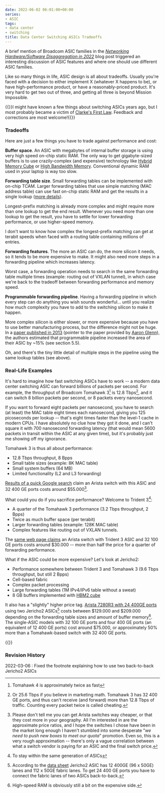 ```yaml
---
date: 2022-06-02 06:01:00+00:00
series:
- ASIC
tags:
- data center
- switching
title: Data Center Switching ASICs Tradeoffs
---
```

A brief mention of Broadcom ASIC families in the _[Networking Hardware/Software Disaggregation in 2022](/2022/05/network-hardware-disaggregation-2022/)_ blog post triggered an interesting discussion of ASIC features and where one should use different ASIC families.

Like so many things in life, ASIC design is all about tradeoffs. Usually you're faced with a decision to either implement X (whatever X happens to be), or have high-performance product, or have a reasonably-priced product. It's very hard to get two out of three, and getting all three is beyond Mission Impossible.
<!--more-->
{{<note info>}}I might have known a few things about switching ASICs years ago, but I most probably became a victim of [Clarke's First Law](https://en.wikipedia.org/wiki/Clarke%27s_three_laws). Feedback and corrections are most welcome!{{</note>}}

### Tradeoffs

Here are just a few things you have to trade against performance and cost:

**Buffer space**. An ASIC with megabytes of internal buffer storage is using very high speed on-chip static RAM. The only way to get gigabyte-sized buffers is to use crazily-complex (and expensive) technology like [Hybrid Memory Cube](https://en.wikipedia.org/wiki/Hybrid_Memory_Cube) or [High Bandwidth Memory](https://en.wikipedia.org/wiki/High_Bandwidth_Memory). Conventional dynamic RAM used in your laptop is way too slow.

**Forwarding table size**. Small forwarding tables can be implemented with on-chip TCAM. Larger forwarding tables that use simple matching (MAC address table) can use fast on-chip static RAM and get the results in a single lookup ([more details](/2022/02/packet-forwarding-header-lookup/)).

Longest-prefix matching is already more complex and might require more than one lookup to get the end result. Whenever you need more than one lookup to get the result, you have to settle for lower forwarding performance, or use higher-speed memory.

I don't want to know how complex the longest-prefix matching can get at terabit speeds when faced with a routing table containing millions of entries.

**Forwarding features**. The more an ASIC can do, the more silicon it needs, so it tends to be more expensive to make. It might also need more steps in a forwarding pipeline which increases latency.

Worst case, a forwarding operation needs to search in the same forwarding table multiple times (example: routing out of VXLAN tunnel), in which case we're back to the tradeoff between forwarding performance and memory speed.

**Programmable forwarding pipeline**. Having a forwarding pipeline in which every step can do anything you wish sounds wonderful... until you realize how much complexity you have to add to the switching silicon to make it happen.

More complex silicon is either slower, or more expensive because you have to use better manufacturing process, but the difference might not be huge. In a [paper published in 2013](https://dl.acm.org/doi/pdf/10.1145/2486001.2486011) (pointer to the paper provided by [Aaron Glenn](https://www.linkedin.com/in/aaglenn/)), the authors estimated that programmable pipeline increased the area of their ASIC by ~15% (see section 5.5).

Oh, and there's the tiny little detail of multiple steps in the pipeline using the same lookup tables (see above).

### Real-Life Examples

It's hard to imagine how fast switching ASICs have to work -- a modern data center switching ASIC can forward billions of packets per second. For example, the throughput of Broadcom Tomahawk 3[^T4] is 12.8 Tbps[^MM], and it can switch 8 billion packets per second, or 8 packets every nanosecond.

If you want to forward eight packets per nanosecond, you have to search (at least) the MAC table eight times each nanosecond, giving you 125 picoseconds per lookup -- that's eight times faster than the level-1 cache in modern CPUs. I have absolutely no clue how they got it done, and I can't square it with 700 nanosecond forwarding latency (that would mean 5600 packets in transit within the ASIC at any given time), but it's probably just me showing off my ignorance.

[^T4]: Tomahawk 4 is approximately twice as fast
[^MM]: Or 25.6 Tbps if you believe in marketing math. Tomahawk 3 has 32 400 GE ports, and thus can't receive (and forward) more than 12.8 Tbps of traffic. Counting every packet twice is called cheating.

Tomahawk 3 is thus all about performance:

* 12.8 Tbps throughput, 8 Bpps
* Small table sizes (example: 8K MAC table)
* Small system buffers (64 MB)
* Limited functionality (L2 and L3 forwarding)

[Results of a quick Google search](https://itprice.com/arista-price-list/dcs-7060.html) claim an Arista switch with this ASIC and 32 400 GE ports costs around $55.000[^P].

[^P]: Please don't tell me you can get Arista switches way cheaper, or that they cost more in your geography. All I'm interested in are the approximate price ratios, and I hope the switches I chose have been in the market long enough I haven't stumbled into some desperate "_we need to push new boxes to meet our quota_" promotion. Even so, this is a very rough approximation -- there's only a vague correlation between what a switch vendor is paying for an ASIC and the final switch price.

What could you do if you sacrifice performance? Welcome to Trident 3[^T3]:

* A quarter of the Tomahawk 3 performance (3.2 Tbps throughput, 2 Bpps)
* Twice as much buffer space (per terabit)
* Larger forwarding tables (example: 128K MAC table)
* Complex features like routing out of VXLAN tunnels.

[^T3]: To stay within the same generation of ASICs

The [same web page claims](https://itprice.com/arista-price-list/7050cx3-32s.html) an Arista switch with Trident 3 ASIC and 32 100 GE ports costs around $30.000 -- more than half the price for a quarter of forwarding performance.

What if the ASIC could be more expensive? Let's look at Jericho2:

* Performance somewhere between Trident 3 and Tomahawk 3 (9.6 Tbps throughput, but still 2 Bpps)
* Cell-based fabric
* Complex packet processing
* Large forwarding tables (1M IPv4/IPv6 table without a sweat)
* 8 GB buffers implemented with [HBM2 cube](https://en.wikipedia.org/wiki/High_Bandwidth_Memory)

It also has a "slightly" higher price tag. [Arista 7280R3 with 24 400GE ports](https://itprice.com/arista-price-list/7280r3.html) using two Jericho2 ASICs[^2J] costs between $129.000 and $209.000 depending on the forwarding table sizes and amount of buffer memory[^HSR]. The single-ASIC models with 32 100 GE ports and four 400 GE ports (an equivalent of 12 400 GE ports) cost around $75.000, or approximately 50% more than a Tomahawk-based switch with 32 400 GE ports.

{{<next-in-series page="/posts/2022/06/select-data-center-switching-asic.md" />}}

### Revision History

2022-03-06
: Fixed the footnote explaining how to use two back-to-back Jericho2 ASICs

[^2J]: According to the [data sheet](https://www.broadcom.com/products/ethernet-connectivity/switching/stratadnx/bcm88690) Jericho2 ASIC has 12 400GE (96 x 50GE) lanes and 112 x 50GE fabric lanes. To get 24 400 GE ports you have to connect the fabric lanes of two ASICs back-to-back.

[^HSR]: High-speed RAM is obviously still a bit on the expensive side.
